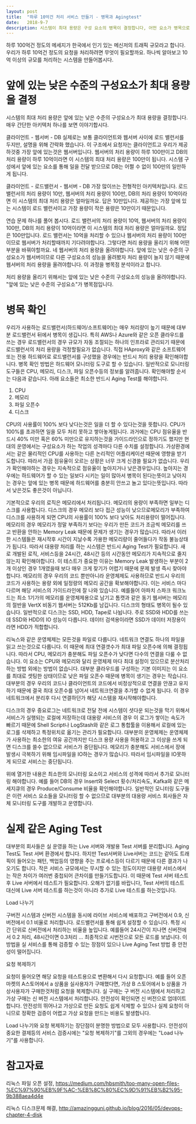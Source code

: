 ```yaml
---
layout: post
title:  "하루 10억건 처리 서비스 만들기 - 병목과 Agingtest"
date:   2018-9-7
description: 시스템이 최대 용량은 구성 요소의 병목이 결정합니다, 어떤 요소가 병목으로 작용하는지와 이를 해결하기 위해 Agintest 방법을 알아봅시다.
---
```


<p class="intro"><span class="dropcap">하</span>루 100억건 정도의 메세지가 한국에서 인기 있는 메신저의 트래픽 규모라고 합니다. 우리가 하루 10억건 정도의 요청을 처리하려면 무엇이 필요할까요. 하나씩 알아보고 10억 이상의 규모를 처리하는 시스템을 만들어봅시다.</p>

# 앞에 있는 낮은 수준의 구성요소가 최대 용량을 결정
시스템의 최대 처리 용량은 앞에 있는 낮은 수준의 구성요소가 최대 용량을 결정합니다. 매우 간단한 아키텍처 하나를 보면 이야기합시다.

클라이언트 - 웹서버 - DB
실제로는 보통 클라이언트와 웹서버 사이에 로드 밸런서를 두지만, 설명을 위해 간략화 했습니다. 이 구조에서 요청자는 클라이언트고 우리가 제공하것중 가장 앞에 있는것은 웹서버입니다. 웹서버의 처리 용량이 하루 100만이고 DB의 처리 용량이 하루 10억이라면 이 시스템의 최대 처리 용량은 100만이 됩니다. 시스템 구성에서 앞에 있는 요소를 통해 일을 전달 받으므로 DB는 어쩔 수 없이 100만의 일만하게 됩니다.

클라이언트 - 로드밸런서 - 웹서버 - DB
가장 많이쓰는 전형적인 아키텍처입니다. 로드 밸런서의 처리 용량이 10만, 웹서버의 처리 용량이 100만, DB의 처리 용량이 10억이라면 이 시스템의 최대 처리 용량은 얼마일까요. 답은 10만입니다. 제공하는 가장 앞에 있는 시스템이 로드 밸런서이고 가장 용량이 작은 용량은 10만이기 때문입니다.

연습 문제 하나를 풀어 봅시다. 로드 밸런서의 처리 용량이 10억, 웹서버의 처리 용량이 100만, DB의 처리 용량이 10억이라면 이 시스템의 최대 처리 용량은 얼마일까요. 정답은 100만입니다. 로드 밸런서는 10억을 처리할 수 있으나 웹서버의 처리 용량이 100만이므로 웹서버가 처리할때까지 기다려야합니다. 그렇다면 처리 용량을 올리기 위해 어떤 부분을 바꿔야할까요. 네 웹서버의 처리 용량을 올려야합니다. 앞에 있는 낮은 수준의 구성요소가 웹서버이므로 다른 구성요소의 성능을 올려봤자 처리 용량이 늘지 않기 때문에 웹서버의 처리 용량을 올려야합니다. 이 과정을 병목점 분석이라고 합니다.

처리 용량을 올리기 위해서는 앞에 있는 낮은 수준의 구성요소의 성능을 올려야합니다. "앞에 있는 낮은 수준의 구성요소"가 병목점입니다.

# 병목 확인
우리가 사용하는 로드밸런서(하드웨어/소프트웨어)는 매우 처리량이 높기 때문에 대부분 로드밸런서 뒤에서 병목이 생깁니다. 특히 AWS나 Azure와 같은 오픈 클라우드를 쓰는 경우 로드밸런서의 경우 규모가 자동 조절되는 하나의 인프라로 관리되기 때문에 로드밸런서의 처리 용량을 걱정할필요가 없습니다. 직접 HAproxy와 같은 소프트웨어 또는 전용 하드웨어로 로드밸런서를 구성했을 경우에는 반드시 처리 용량을 확인해야합니다. 병목 확인 방법은 하드웨어 모니터링 도구로 할 수 있습니다. 일반적으로 모니터링 도구들은 CPU, 메모리, 디스크, 파일 오픈수등의 정보를 알려줍니다. 확인해야할 순서는 다음과 같습니다. 아래 요소들은 최소한 반드시 Aging Test를 해야합니다.

1. CPU
2. 메모리
3. 파일 오픈수
4. 디스크

CPU의 사용률이 100% 보다 낮다는것은 일을 더 할 수 있다는것을 뜻합니다. CPU가 100%를 초과하면 일을 모두 처리 못하고 쌓아놓게됩니다. 과거에는 CPU 점유율을 반드시 40% 미만 혹은 60% 미만으로 유지하는것을 가이드라인으로 정하기도 했지만 현대의 운영에서는 구성요소가 하는 작업의 성격마다 다른 수치를 설정합니다. 가상환경에서는 같은 물리적인 CPU를 사용하는 다른 논리적인 어플리케이션 때문에 영향을 받기도합니다. 따라서 가끔 점유율이 오르는 상황은 너무 크게 신경쓸 필요가 없습니다. 우리가 확인해야하는 경우는 지속적으로 점유율이 높아지거나 낮은경우입니다. 높아지는 경우에는 하드웨어가 할 수 있는 일보다 시키는 일이 많아서 병목이 된다는뜻이고 낮아지는 경우는 앞에 있는 병목 때문에 하드웨어를 충분히 안쓰고 놀고 있다는뜻입니다. 따라서 낮은것도 좋은것이 아닙니다.

기본적으로 우리의 로직은 메모리에서 처리됩니다. 메모리의 용량이 부족하면 일부는 디스크를 사용합니다. 디스크의 경우 메모리 보다 접근 성능이 낮으므로메모리가 부족하여 디스크를 사용하게 되면 CPU의 사용률이 100% 보다 낮아도 처리용량이 떨어집니다. 메모리의 경우 메모리가 정말 부족하기 보다는 우리가 만든 코드가 조금씩 메모리를 쓰고 반환을 안하는 Memory Leak 때문에 문제가 생기는 경우가 많습니다. 따라서 이러한 시스템들은 재시작후 시간이 지날수록 가용한 메모리량이 줄어들다가 작동 불능상태가 됩니다. 따라서 대용량 처리를 하는 시스템은 반드시 Aging Test가 필요합니다. 새로 개발된 로직, 서비스등을 24시간, 48시간 등의 시간동안 메모리가 지속적으로 줄지 않는지 확인해야합니다. 이 테스트가 중요한 이유는 Memory Leak 발생하는 부분이 2개 이상인 경우 1개였을때 보다 매우 크게 찾기가 어렵기 때문에 문제 발생 즉시 찾아야합니다. 메모리의 경우 우리의 코드 뿐만아니라 운영체제도 사용하므로 반드시 우리의 코드가 사용하는 용량 외에 일정량의 메모리 공간을 확보해야합니다. 이는 서비스 마다 다르며 해당 서비스의 가이드라인에 잘 나와 있습니다. 예를들어 아파치 스파크 워크노드는 최소 1기가의 메모리를 운영체제용으로 남기고 톰캣과 같은 동기 웹서버는 메모리의 절반을 VertX 비동기 웹서버는 512Kb를 남깁니다. 디스크의 형태도 병목이 될수 있습니다. 일반적으로 디스크는 SSD, HDD, Tape로 나뉩니다. 주로 SSD와 HDD를 쓰는데 SSD와 HDD의 IO 성능이 다릅니다. 데이터 검색용이라면 SSD가 데이터 저장용이라면 HDD가 적합합니다.

리눅스와 같은 운영체제는 모든것을 파일로 다룹니다. 네트워크 연결도 하나의 파일을 읽고 쓰는것으로 다룹니다. 이 때문에 최대 연결갯수가 최대 파일 오픈수에 의해 결정됩니다. 따라서 CPU, 메모리가 충분해도 파일 오픈수가 낮다면 다수의 연결을 다룰 수 없습니다. 이 요소는 CPU와 메모리와 달리 운영체제 마다 최대 설정이 있으므로 분산처리 하는 방법 외에는 방법이 없습니다. 대부분 클라우드를 구성하는 기본 이미지는 이 요소를 최대로 셋팅한 상태이므로 낮은 파일 오픈수 때문에 병목이 생기는 경우는 작습니다. 대부분의 경우 우리의 코드나 클라이언트의 코드에서 비정상적으로 연결을 안끊고 유지하기 때문에 결국 최대 오픈수를 넘어서 네트워크연결을 추가할 수 없게 됩니다. 이 경우 네트워크에서 분리후 다시 연결하던가 해당 시스템을 재시작해야합니다.

디스크의 경우 중요로그는 네트워크로 전달 전에 시스템이 셧다운 되는것을 막기 위해서 서비스가 실행되는 로컬에 저장하는데 대용량 서비스의 경우 이 로그가 쌓이는 속도가 빠르기 때문에 Shell Script나 LogStash와 같은 로그 통합툴을 이용해서 로컬에 있는 로그를 삭제하고 특정위치로 옮기는 관리가 필요합니다. 대부분의 운영체제는 운영체제가 사용하는 최소한의 여유 공간까지만 디스크 용량 사용을 허용하고 그 이상을 쓰게 되면 디스크를 쓸수 없으므로 서비스가 중단됩니다. 메모리가 충분해도 서비스에서 장애 발생시 극복하기 위해 임시파일을 IO하는 경우가 많습니다. 따라서 임시파일을 IO못하게 되므로 서비스는 중단됩니다.

위에 열거한 내용은 최소한의 모니터링 요소이고 서비스의 성격에 따라서 추가로 모니터링 해야합니다. 예를 들어 DB의 경우 Insert와 Select 횟수/처리속도, Kafka와 같은 메세지큐의 경우 Produce/Consume 비율을 확인해야합니다. 일반적인 모니터링 도구들은 이런 서비스 요소들을 모니터링 할 수 없으므로 대부분의 대용량 서비스 회사들은 자체 모니터링 도구를 개발하고 운영합니다.

# 실제 같은 Aging Test
대부분의 회사들은 실 운영을 하는 Live 서버와 개발용 Test 서버를 분리합니다. Aging Test도 Test 서버 환경에서 합니다. 하지만 Test서버와 Live서버는 코드는 같아도 트래픽이 들어오는 패턴, 백업등의 영향을 주는 프로세스등이 다르기 때문에 다른 결과가 나오기도 합니다. 작은 서비스 규모에서는 무시할 수 있는 정도이지만 대용량 서비스에서는 작은 차이가 여러번 중첩되어 큰차이를 만들기도합니다. 이 때문에 Test 서버 테스트후 Live 서버에서 테스트가 필요합니다. 오해가 없기를 바랍니다, Test 서버의 테스트 대신에 Live 서버 테스트를 하는것이 아니라 추가로 Live 테스트를 하는것입니다.

Load 나누기

구버전 시스템과 신버전 시스템을 동시에 라이브 서비스에 배포하고 구버전에서 0.9, 신버전에서 0.1 비율로 처리합니다. 로드밸런서를 통해 쉽게 설정할 수 있습니다. 특정 시간 단위로 신버전에서 처리하는 비율을 높입니다. 예를들어 24시간이 지나면 신버전에서 0.2 처리, 48시간이면 0.3처리 ... 최종적으로 시번전으로 모든 로드를 보냅니다. 이 방법을 실 서비스를 통해 검증할 수 있는 장점이 있으나 Live Aging Test 방법 중 안전성이 떨어집니다.

요청 복제하기

요청이 들어오면 해당 요청을 테스트용으로 변환해서 다시 요청합니다. 예를 들어 오픈마켓의 A스토어에서 a 상품을 실사용자가 구매했다면, 가상 B 스토어에서 b 상품을 가상사용자가 구매한것처럼 요청을 복제합니다. 실 구매는 구 버전 시스템에서 처리하고 가상 구매는 신 버전 시스템에서 처리합니다. 안전성이 확인되면 신 버전으로 업데이트 합니다. 안전성의 뛰어나고 가상으로 만든 요청도 쉽게 삭제할 수 있으나 실제 요청이 아니므로 정확한 검증이 어렵고 가상 요청을 만드는 비용도 발생합니다.

Load 나누기와 요청 복제하기는 장단점이 분명한 방법으로 모두 사용합니다. 안전성이 중요한 결제등의 서비스 검증시에는 "요청 복제하기"를 그외의 경우에는 "Load 나누기"를 사용합니다.

# 참고자료

리눅스 파일 오픈 설정, <https://medium.com/hbsmith/too-many-open-files-%EC%97%90%EB%9F%AC-%EB%8C%80%EC%9D%91%EB%B2%95-9b388aea4d4e>

리눅스 디스크문제 해결, <http://amazingguni.github.io/blog/2016/05/devops-chapter-4-disk>
